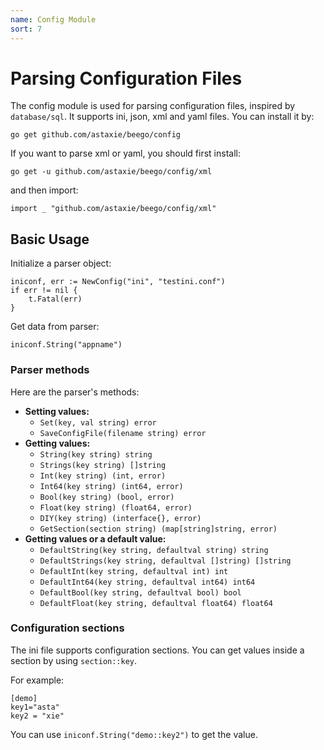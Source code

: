 ```yaml
---
name: Config Module
sort: 7
---
```


# Parsing Configuration Files

The config module is used for parsing configuration files, inspired by `database/sql`. It supports ini, json, xml and yaml files. You can install it by:

	go get github.com/astaxie/beego/config

If you want to parse xml or yaml, you should first install:

	go get -u github.com/astaxie/beego/config/xml

and then import:

	import _ "github.com/astaxie/beego/config/xml"

## Basic Usage

Initialize a parser object:

	iniconf, err := NewConfig("ini", "testini.conf")
	if err != nil {
		t.Fatal(err)
	}

Get data from parser:

	iniconf.String("appname")

### Parser methods

Here are the parser's methods:

* **Setting values:**
	* `Set(key, val string) error`
	* `SaveConfigFile(filename string) error`
* **Getting values:**
	* `String(key string) string`
	* `Strings(key string) []string`
	* `Int(key string) (int, error)`
	* `Int64(key string) (int64, error)`
	* `Bool(key string) (bool, error)`
	* `Float(key string) (float64, error)`
	* `DIY(key string) (interface{}, error)`
	* `GetSection(section string) (map[string]string, error)`
* **Getting values or a default value:**
	* `DefaultString(key string, defaultval string) string`
	* `DefaultStrings(key string, defaultval []string) []string`
	* `DefaultInt(key string, defaultval int) int`
	* `DefaultInt64(key string, defaultval int64) int64`
	* `DefaultBool(key string, defaultval bool) bool`
	* `DefaultFloat(key string, defaultval float64) float64`

### Configuration sections

The ini file supports configuration sections. You can get values inside a section by using `section::key`.

For example:

	[demo]
	key1="asta"
	key2 = "xie"

You can use `iniconf.String("demo::key2")` to get the value.
